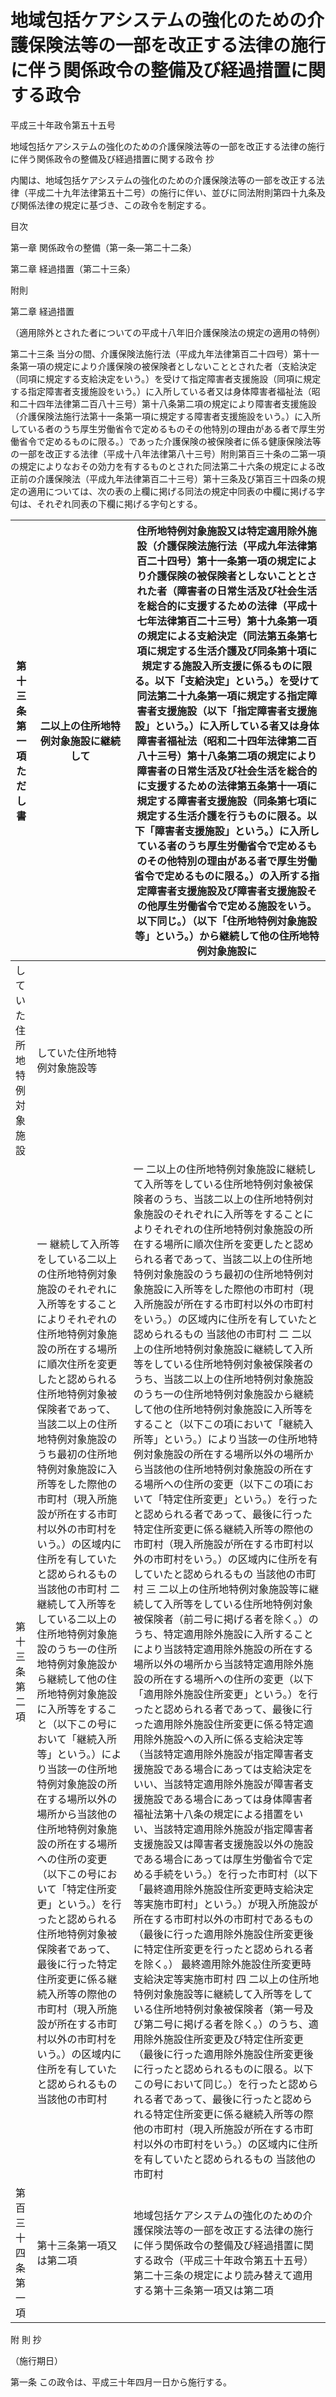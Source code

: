 # 地域包括ケアシステムの強化のための介護保険法等の一部を改正する法律の施行に伴う関係政令の整備及び経過措置に関する政令

平成三十年政令第五十五号

地域包括ケアシステムの強化のための介護保険法等の一部を改正する法律の施行に伴う関係政令の整備及び経過措置に関する政令 抄

内閣は、地域包括ケアシステムの強化のための介護保険法等の一部を改正する法律（平成二十九年法律第五十二号）の施行に伴い、並びに同法附則第四十九条及び関係法律の規定に基づき、この政令を制定する。

目次

第一章 関係政令の整備（第一条―第二十二条）

第二章 経過措置（第二十三条）

附則

第二章 経過措置

（適用除外とされた者についての平成十八年旧介護保険法の規定の適用の特例）

第二十三条 当分の間、介護保険法施行法（平成九年法律第百二十四号）第十一条第一項の規定により介護保険の被保険者としないこととされた者（支給決定（同項に規定する支給決定をいう。）を受けて指定障害者支援施設（同項に規定する指定障害者支援施設をいう。）に入所している者又は身体障害者福祉法（昭和二十四年法律第二百八十三号）第十八条第二項の規定により障害者支援施設（介護保険法施行法第十一条第一項に規定する障害者支援施設をいう。）に入所している者のうち厚生労働省令で定めるものその他特別の理由がある者で厚生労働省令で定めるものに限る。）であった介護保険の被保険者に係る健康保険法等の一部を改正する法律（平成十八年法律第八十三号）附則第百三十条の二第一項の規定によりなおその効力を有するものとされた同法第二十六条の規定による改正前の介護保険法（平成九年法律第百二十三号）第十三条及び第百三十四条の規定の適用については、次の表の上欄に掲げる同法の規定中同表の中欄に掲げる字句は、それぞれ同表の下欄に掲げる字句とする。

第十三条第一項ただし書 | 二以上の住所地特例対象施設に継続して | 住所地特例対象施設又は特定適用除外施設（介護保険法施行法（平成九年法律第百二十四号）第十一条第一項の規定により介護保険の被保険者としないこととされた者（障害者の日常生活及び社会生活を総合的に支援するための法律（平成十七年法律第百二十三号）第十九条第一項の規定による支給決定（同法第五条第七項に規定する生活介護及び同条第十項に規定する施設入所支援に係るものに限る。以下「支給決定」という。）を受けて同法第二十九条第一項に規定する指定障害者支援施設（以下「指定障害者支援施設」という。）に入所している者又は身体障害者福祉法（昭和二十四年法律第二百八十三号）第十八条第二項の規定により障害者の日常生活及び社会生活を総合的に支援するための法律第五条第十一項に規定する障害者支援施設（同条第七項に規定する生活介護を行うものに限る。以下「障害者支援施設」という。）に入所している者のうち厚生労働省令で定めるものその他特別の理由がある者で厚生労働省令で定めるものに限る。）の入所する指定障害者支援施設及び障害者支援施設その他厚生労働省令で定める施設をいう。以下同じ。）（以下「住所地特例対象施設等」という。）から継続して他の住所地特例対象施設に  
---|---|---  
していた住所地特例対象施設 | していた住所地特例対象施設等  
第十三条第二項 |  一 継続して入所等をしている二以上の住所地特例対象施設のそれぞれに入所等をすることによりそれぞれの住所地特例対象施設の所在する場所に順次住所を変更したと認められる住所地特例対象被保険者であって、当該二以上の住所地特例対象施設のうち最初の住所地特例対象施設に入所等をした際他の市町村（現入所施設が所在する市町村以外の市町村をいう。）の区域内に住所を有していたと認められるもの 当該他の市町村 二 継続して入所等をしている二以上の住所地特例対象施設のうち一の住所地特例対象施設から継続して他の住所地特例対象施設に入所等をすること（以下この号において「継続入所等」という。）により当該一の住所地特例対象施設の所在する場所以外の場所から当該他の住所地特例対象施設の所在する場所への住所の変更（以下この号において「特定住所変更」という。）を行ったと認められる住所地特例対象被保険者であって、最後に行った特定住所変更に係る継続入所等の際他の市町村（現入所施設が所在する市町村以外の市町村をいう。）の区域内に住所を有していたと認められるもの 当該他の市町村 |  一 二以上の住所地特例対象施設に継続して入所等をしている住所地特例対象被保険者のうち、当該二以上の住所地特例対象施設のそれぞれに入所等をすることによりそれぞれの住所地特例対象施設の所在する場所に順次住所を変更したと認められる者であって、当該二以上の住所地特例対象施設のうち最初の住所地特例対象施設に入所等をした際他の市町村（現入所施設が所在する市町村以外の市町村をいう。）の区域内に住所を有していたと認められるもの 当該他の市町村 二 二以上の住所地特例対象施設に継続して入所等をしている住所地特例対象被保険者のうち、当該二以上の住所地特例対象施設のうち一の住所地特例対象施設から継続して他の住所地特例対象施設に入所等をすること（以下この項において「継続入所等」という。）により当該一の住所地特例対象施設の所在する場所以外の場所から当該他の住所地特例対象施設の所在する場所への住所の変更（以下この項において「特定住所変更」という。）を行ったと認められる者であって、最後に行った特定住所変更に係る継続入所等の際他の市町村（現入所施設が所在する市町村以外の市町村をいう。）の区域内に住所を有していたと認められるもの 当該他の市町村 三 二以上の住所地特例対象施設等に継続して入所等をしている住所地特例対象被保険者（前二号に掲げる者を除く。）のうち、特定適用除外施設に入所することにより当該特定適用除外施設の所在する場所以外の場所から当該特定適用除外施設の所在する場所への住所の変更（以下「適用除外施設住所変更」という。）を行ったと認められる者であって、最後に行った適用除外施設住所変更に係る特定適用除外施設への入所に係る支給決定等（当該特定適用除外施設が指定障害者支援施設である場合にあっては支給決定をいい、当該特定適用除外施設が障害者支援施設である場合にあっては身体障害者福祉法第十八条の規定による措置をいい、当該特定適用除外施設が指定障害者支援施設又は障害者支援施設以外の施設である場合にあっては厚生労働省令で定める手続をいう。）を行った市町村（以下「最終適用除外施設住所変更時支給決定等実施市町村」という。）が現入所施設が所在する市町村以外の市町村であるもの（最後に行った適用除外施設住所変更後に特定住所変更を行ったと認められる者を除く。） 最終適用除外施設住所変更時支給決定等実施市町村 四 二以上の住所地特例対象施設等に継続して入所等をしている住所地特例対象被保険者（第一号及び第二号に掲げる者を除く。）のうち、適用除外施設住所変更及び特定住所変更（最後に行った適用除外施設住所変更後に行ったと認められるものに限る。以下この号において同じ。）を行ったと認められる者であって、最後に行ったと認められる特定住所変更に係る継続入所等の際他の市町村（現入所施設が所在する市町村以外の市町村をいう。）の区域内に住所を有していたと認められるもの 当該他の市町村  
第百三十四条第一項 | 第十三条第一項又は第二項 | 地域包括ケアシステムの強化のための介護保険法等の一部を改正する法律の施行に伴う関係政令の整備及び経過措置に関する政令（平成三十年政令第五十五号）第二十三条の規定により読み替えて適用する第十三条第一項又は第二項  
  
附 則 抄

（施行期日）

第一条 この政令は、平成三十年四月一日から施行する。
